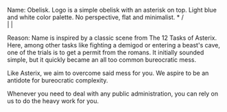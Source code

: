 Name: Obelisk.
Logo is a simple obelisk with an asterisk on top. Light blue and white color palette. No perspective, flat and minimalist.
*
/\
| |

Reason: Name is inspired by a classic scene from The 12 Tasks of Asterix. Here, among other tasks like fighting a demigod or entering a beast's cave, one of the trials is to get a permit from the romans. It initially sounded simple, but it quickly became an all too common bureocratic mess.

Like Asterix, we aim to overcome said mess for you. We aspire to be an antidote for bureocratic complexity.

Whenever you need to deal with any public administration, you can rely on us to do the heavy work for you. 